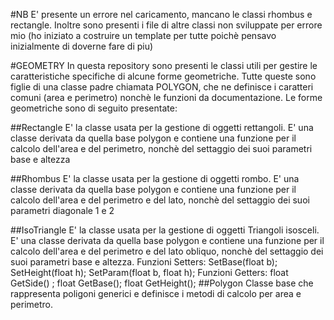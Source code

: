 #NB
E' presente un errore nel caricamento, mancano le classi rhombus e rectangle. Inoltre sono presenti i file di altre classi non sviluppate per errore mio 
(ho iniziato a costruire un template per tutte poichè pensavo inizialmente di doverne fare di piu)

#GEOMETRY
In questa repository sono presenti le classi utili per gestire le caratteristiche specifiche di alcune forme geometriche.
Tutte queste sono figlie di una classe padre chiamata POLYGON, che ne definisce i caratteri comuni (area e perimetro) 
nonchè le funzioni da documentazione.
Le forme geometriche sono di seguito presentate:

##Rectangle
E' la classe usata per la gestione di oggetti rettangoli. E' una classe derivata da quella base polygon e contiene 
una funzione per il calcolo dell'area e del perimetro, nonchè del settaggio dei suoi parametri base e altezza

##Rhombus
E' la classe usata per la gestione di oggetti rombo. E' una classe derivata da quella base polygon e contiene 
una funzione per il calcolo dell'area e del perimetro e del lato, nonchè del settaggio dei suoi parametri diagonale 1 e 2

##IsoTriangle
E' la classe usata per la gestione di oggetti Triangoli isosceli. E' una classe derivata da quella base polygon e contiene 
una funzione per il calcolo dell'area e del perimetro e del lato obliquo, nonchè del settaggio dei suoi parametri base e altezza.
Funzioni Setters: SetBase(float b);
	                SetHeight(float h);
                  SetParam(float b, float h);
Funzioni Getters: float GetSide() ;
                  float GetBase();
	                float GetHeight();
##Polygon
Classe base che rappresenta poligoni generici e 
definisce i metodi di calcolo per area e perimetro.
